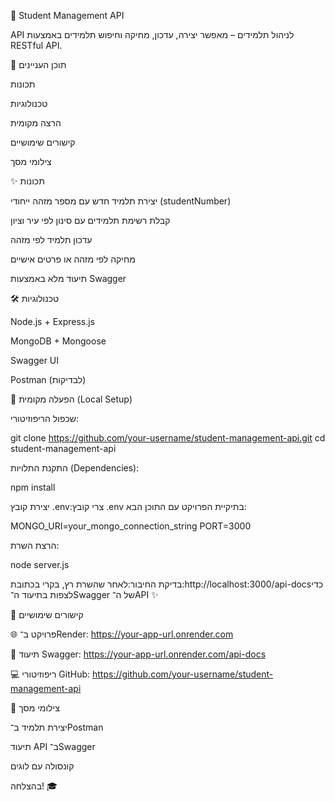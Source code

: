 📘 Student Management API

API לניהול תלמידים – מאפשר יצירה, עדכון, מחיקה וחיפוש תלמידים באמצעות RESTful API.

📂 תוכן העניינים

תכונות

טכנולוגיות

הרצה מקומית

קישורים שימושיים

צילומי מסך

✨ תכונות

יצירת תלמיד חדש עם מספר מזהה ייחודי (studentNumber)

קבלת רשימת תלמידים עם סינון לפי עיר וציון

עדכון תלמיד לפי מזהה

מחיקה לפי מזהה או פרטים אישיים

תיעוד מלא באמצעות Swagger

🛠 טכנולוגיות

Node.js + Express.js

MongoDB + Mongoose

Swagger UI

Postman (לבדיקות)

🚀 הפעלה מקומית (Local Setup)

שכפול הריפוזיטורי:

git clone https://github.com/your-username/student-management-api.git
cd student-management-api

התקנת התלויות (Dependencies):

npm install

יצירת קובץ .env:צרי קובץ .env בתיקיית הפרויקט עם התוכן הבא:

MONGO_URI=your_mongo_connection_string
PORT=3000

הרצת השרת:

node server.js

בדיקת החיבור:לאחר שהשרת רץ, בקרי בכתובת:http://localhost:3000/api-docsכדי לצפות בתיעוד ה־Swagger של ה־API ✨

🔗 קישורים שימושיים

🌐 פרויקט ב־Render: https://your-app-url.onrender.com

📄 תיעוד Swagger: https://your-app-url.onrender.com/api-docs

💻 ריפוזיטורי GitHub: https://github.com/your-username/student-management-api

📸 צילומי מסך

יצירת תלמיד ב־Postman

תיעוד API ב־Swagger

קונסולה עם לוגים

בהצלחה! 🎓
